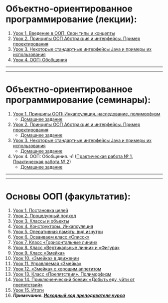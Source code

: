 
# **Объектно-ориентированное программирование (лекции):**

1. [Урок 1. Введение в ООП. Свои типы и концепты](https://github.com/olgashenkel/OOP_course/tree/master/Lesson/Lesson_1/Task_1_2_3/src)
2. [Урок 2. Принципы ООП Абстракция и интерфейсы. Пример проектирования](https://github.com/olgashenkel/OOP_course/tree/master/Lesson/Lesson_2)
3. [Урок 3. Некоторые стандартные интерфейсы Java и примеры их использования](https://github.com/olgashenkel/OOP_course/tree/master/Lesson/Lesson_3/src)
4. [Урок 4. ООП: Обобщения](https://github.com/olgashenkel/OOP_course/tree/master/Lesson/Lesson_4/src)
<!-- 5. [Урок 5. ООП: От простого к практике](https://github.com/olgashenkel/OOP_course/tree/master/Lesson/Lesson_5/src)
6. [Урок 6. SOLID](https://github.com/olgashenkel/OOP_course/tree/master/Lesson/Lesson_6/src)
7. [Урок 6. Есть ли жизнь без Java?](https://github.com/olgashenkel/OOP_course/tree/master/Lesson/Lesson_7/src) -->

---
---

# **Объектно-ориентированное программирование (семинары):**

1. [Урок 1. Принципы ООП: Инкапсуляция, наследование, полиморфизм](https://github.com/olgashenkel/OOP_course/tree/master/Seminar/Seminar_1/VendingMachine/src)
   * [Домашнее задание](https://github.com/olgashenkel/homeWork/tree/master/src)
2. [Урок 2. Принципы ООП Абстракция и интерфейсы. Пример проектирования](https://github.com/olgashenkel/OOP_course/tree/master/Seminar/Seminar_2/Seminar_2/src)
   * [Домашнее задание](https://github.com/olgashenkel/homeWork/tree/master/src)
3. [Урок 3. Некоторые стандартные интерфейсы Java и примеры их использования](https://github.com/olgashenkel/OOP_course/tree/master/Seminar/Seminar_3/src/study_group)
   * [Домашнее задание](https://github.com/olgashenkel/homeWork/tree/master/src)
4. Урок 4. ООП: Обобщения. ч1 ([Практическая работа № 1](https://github.com/olgashenkel/OOP_course/tree/master/Seminar/Seminar_4/src/study_group), [Практическая работа № 2](https://github.com/olgashenkel/OOP_course/tree/master/Seminar/Seminar_4-2/weather/weather/src/main/java/org/example))
   * [Домашнее задание](https://github.com/olgashenkel/homeWork/tree/master/src)
<!--    5. [Урок 5. От простого к практике](https://github.com/olgashenkel/OOP_course/tree/master/Seminar/Seminar_5/Seminar_3/src)
   * [Домашнее задание](https://github.com/olgashenkel/homeWork/tree/master/src)
6. [Урок 6. ООП Дизайн и Solid](https://github.com/olgashenkel/OOP_course/tree/master/Seminar/Seminar_6/Seminar_3/src)
   * [Домашнее задание](https://github.com/olgashenkel/homeWork/tree/master/src)
7. [Урок 7. ООП Дизайн и Solid ч.2](https://github.com/olgashenkel/OOP_course/tree/master/Seminar/Seminar_7/Seminar_3/src)
   * [Промежуточная аттестация](https://github.com/olgashenkel/homeWork/tree/master/src) -->

---
---

# **Основы ООП (факультатив):**

1. [Урок 1. Постановка целей](https://github.com/olgashenkel/OOP_course/blob/master/Elective/OOP_elective/Program.cs)
2. [Урок 2. Процедурный подход](https://github.com/olgashenkel/OOP_course/blob/master/Elective/OOP_elective/Program.cs)
3. [Урок 3. Классы и объекты](https://github.com/olgashenkel/OOP_course/blob/master/Elective/OOP_elective/Program.cs)
4. [Урок 4. Конструкторы. Инкапсуляция](https://github.com/olgashenkel/OOP_course/blob/master/Elective/OOP_elective/Program.cs)
5. [Урок 5. Оперативная память: вид изнутри](https://github.com/olgashenkel/OOP_course/blob/master/Elective/OOP_elective/Program.cs)
6. [Урок 6. Осваиваем класс «Список»](https://github.com/olgashenkel/OOP_course/blob/master/Elective/OOP_elective/Program.cs)
7. [Урок 7. Класс «Горизонтальные линии»](https://github.com/olgashenkel/OOP_course/blob/master/Elective/OOP_elective/Program.cs)
8. [Урок 8. Класс «Вертикальные линии» и «Фигура»](https://github.com/olgashenkel/OOP_course/blob/master/Elective/OOP_elective/Program.cs)
9. [Урок 9. Класс «Змейка»](https://github.com/olgashenkel/OOP_course/blob/master/Elective/OOP_elective/Program.cs)
10. [Урок 10. «Змейка» в движении](https://github.com/olgashenkel/OOP_course/blob/master/Elective/OOP_elective/Program.cs)
11. [Урок 11. Управляемая «Змейка»](https://github.com/olgashenkel/OOP_course/blob/master/Elective/OOP_elective/Program.cs)
12. [Урок 12. «Змейка» с хорошим аппетитом](https://github.com/olgashenkel/OOP_course/blob/master/Elective/OOP_elective/Program.cs)
13. [Урок 13. Класс «Препятствия». Полиморфизм](https://github.com/olgashenkel/OOP_course/blob/master/Elective/OOP_elective/Program.cs)
14. [Урок 14. Приключенческий боевик «Добыть еду, уйти от препятствий»](https://github.com/olgashenkel/OOP_course/blob/master/Elective/OOP_elective/Program.cs)
15. [Урок 15. Итоги](https://github.com/olgashenkel/OOP_course/blob/master/Elective/OOP_elective/Program.cs)
16. ***Примечание. [Исходный код преподавателя курса](https://github.com/olgashenkel/OOP_course/tree/master/Elective/snake-master)***
